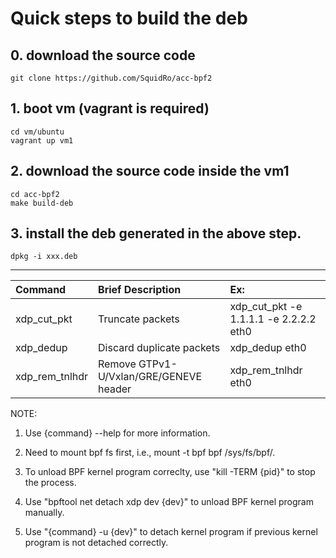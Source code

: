 # Quick steps to build the deb

## 0. download the source code
```
git clone https://github.com/SquidRo/acc-bpf2
```

## 1. boot vm (vagrant is required)
```
cd vm/ubuntu
vagrant up vm1
```

## 2. download the source code inside the vm1
```
cd acc-bpf2
make build-deb
```

## 3. install the deb generated in the above step.
```
dpkg -i xxx.deb
```
---

| Command     | Brief Description | Ex:
|:---         |:---         |:---
| xdp_cut_pkt | Truncate packets | xdp_cut_pkt -e 1.1.1.1 -e 2.2.2.2 eth0 |
| xdp_dedup | Discard duplicate packets | xdp_dedup eth0 |
| xdp_rem_tnlhdr| Remove GTPv1-U/Vxlan/GRE/GENEVE header | xdp_rem_tnlhdr eth0 |

NOTE:
1. Use {command} --help for more information.

2. Need to mount bpf fs first, i.e., mount -t bpf bpf /sys/fs/bpf/.

3. To unload BPF kernel program correclty, use "kill -TERM {pid}" to stop the process.

4. Use "bpftool net detach xdp dev {dev}" to unload BPF kernel program manually.

5. Use "{command} -u {dev}" to detach kernel program if previous kernel program is not detached correctly.

